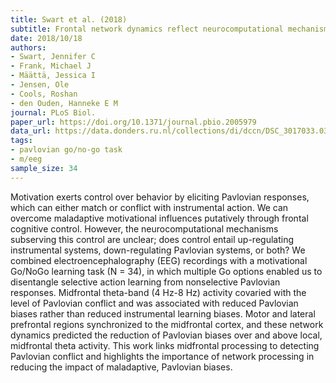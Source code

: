 ```yaml
---
title: Swart et al. (2018)
subtitle: Frontal network dynamics reflect neurocomputational mechanisms for reducing maladaptive biases in motivated action
date: 2018/10/18
authors:
- Swart, Jennifer C
- Frank, Michael J
- Määttä, Jessica I
- Jensen, Ole
- Cools, Roshan
- den Ouden, Hanneke E M
journal: PLoS Biol.
paper_url: https://doi.org/10.1371/journal.pbio.2005979
data_url: https://data.donders.ru.nl/collections/di/dccn/DSC_3017033.03_624?0
tags:
- pavlovian go/no-go task
- m/eeg
sample_size: 34
---
```


Motivation exerts control over behavior by eliciting Pavlovian responses, which can either match or conflict with instrumental action. We can overcome maladaptive motivational influences putatively through frontal cognitive control. However, the neurocomputational mechanisms subserving this control are unclear; does control entail up-regulating instrumental systems, down-regulating Pavlovian systems, or both? We combined electroencephalography (EEG) recordings with a motivational Go/NoGo learning task (N = 34), in which multiple Go options enabled us to disentangle selective action learning from nonselective Pavlovian responses. Midfrontal theta-band (4 Hz-8 Hz) activity covaried with the level of Pavlovian conflict and was associated with reduced Pavlovian biases rather than reduced instrumental learning biases. Motor and lateral prefrontal regions synchronized to the midfrontal cortex, and these network dynamics predicted the reduction of Pavlovian biases over and above local, midfrontal theta activity. This work links midfrontal processing to detecting Pavlovian conflict and highlights the importance of network processing in reducing the impact of maladaptive, Pavlovian biases.
